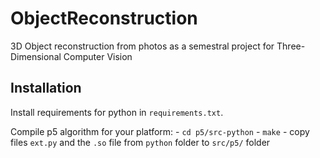 # ObjectReconstruction
3D Object reconstruction from photos as a semestral project for Three-Dimensional Computer Vision

## Installation

Install requirements for python in `requirements.txt`.

Compile p5 algorithm for your platform:
    - `cd p5/src-python`
    - `make`
    - copy files `ext.py` and the `.so` file from `python` folder to `src/p5/` folder
